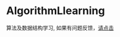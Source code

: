 # AlgorithmLlearning
算法及数据结构学习,
如果有问题反馈，[请点击](tencent://AddContact/?fromId=45&fromSubId=1&subcmd=all&uin=1937304148 "请点击")
